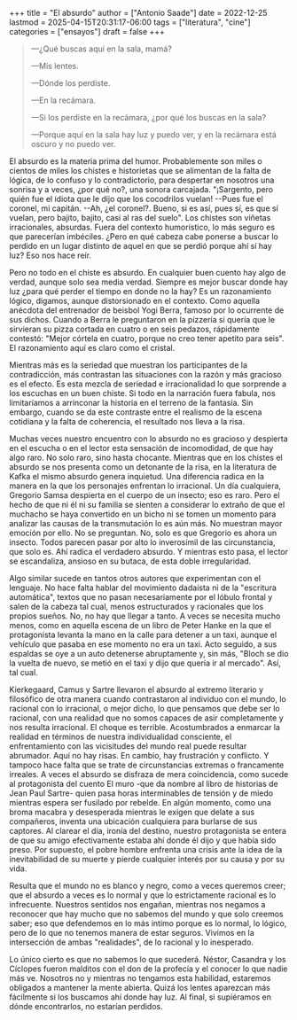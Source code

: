+++
title = "El absurdo"
author = ["Antonio Saade"]
date = 2022-12-25
lastmod = 2025-04-15T20:31:17-06:00
tags = ["literatura", "cine"]
categories = ["ensayos"]
draft = false
+++

> —¿Qué buscas aquí en la sala, mamá?
>
> —Mis lentes.
>
> —Dónde los perdiste.
>
> —En la recámara.
>
> —Si los perdiste en la recámara, ¿por qué los buscas en la sala?
>
> —Porque aquí en la sala hay luz y puedo ver, y en la recámara está oscuro y no puedo ver.

El absurdo es la materia prima del humor. Probablemente son miles o cientos de miles los chistes e historietas que se alimentan de la falta de lógica, de lo confuso y lo contradictorio, para despertar en nosotros una sonrisa y a veces, ¿por qué no?, una sonora carcajada. "¡Sargento, pero quién fue el idiota que le dijo que los cocodrilos vuelan! --Pues fue el coronel, mi capitán. --Ah, ¿el coronel?. Bueno, si es así, pues sí, es que sí vuelan, pero bajito, bajito, casi al ras del suelo". Los chistes son viñetas irracionales, absurdas. Fuera del contexto humorístico, lo más seguro es que parecerían imbéciles. ¿Pero en qué cabeza cabe ponerse a buscar lo perdido en un lugar distinto de aquel en que se perdió porque ahí sí hay luz? Eso nos hace reír.

Pero no todo en el chiste es absurdo. En cualquier buen cuento hay algo de verdad, aunque solo sea media verdad. Siempre es mejor buscar donde hay luz ¿para qué perder el tiempo en donde no la hay? Es un razonamiento lógico, digamos, aunque distorsionado en el contexto. Como aquella anécdota del entrenador de beisbol Yogi Berra, famoso por lo ocurrente de sus dichos. Cuando a Berra le preguntaron en la pizzería si quería que le sirvieran su pizza cortada en cuatro o en seis pedazos, rápidamente contestó: "Mejor córtela en cuatro, porque no creo tener apetito para seis". El razonamiento aquí es claro como el cristal.

Mientras más es la seriedad que muestran los participantes de la contradicción, más contrastan las situaciones con la razón y más gracioso es el efecto. Es esta mezcla de seriedad e irracionalidad lo que sorprende a los escuchas en un buen chiste. Si todo en la narración fuera fabula, nos limitaríamos a arrinconar la historia en el terreno de la fantasía. Sin embargo, cuando se da este contraste entre el realismo de la escena cotidiana y la falta de coherencia, el resultado nos lleva a la risa.

Muchas veces nuestro encuentro con lo absurdo no es gracioso y despierta en el escucha o en el lector esta sensación de incomodidad, de que hay algo raro. No solo raro, sino hasta chocante. Mientras que en los chistes el absurdo se nos presenta como un detonante de la risa, en la literatura de Kafka el mismo absurdo genera inquietud. Una diferencia radica en la manera en la que los personajes enfrentan lo irracional. Un día cualquiera, Gregorio Samsa despierta en el cuerpo de un insecto; eso es raro. Pero el hecho de que ni él ni su familia se sienten a considerar lo extraño de que el muchacho se haya convertido en un bicho ni se tomen un momento para analizar las causas de la transmutación lo es aún más. No muestran mayor emoción por ello. No se preguntan. No, solo es que Gregorio es ahora un insecto. Todos parecen pasar por alto lo inverosímil de las circunstancia, que solo es. Ahí radica el verdadero absurdo. Y mientras esto pasa, el lector se escandaliza, ansioso en su butaca, de esta doble irregularidad.

Algo similar sucede en tantos otros autores que experimentan con el lenguaje. No hace falta hablar del movimiento dadaísta ni de la "escritura automática", textos que no pasan necesariamente por el lóbulo frontal y salen de la cabeza tal cual, menos estructurados y racionales que los propios sueños. No, no hay que llegar a tanto. A veces se necesita mucho menos, como en aquella escena de un libro de Peter Hanke en la que el protagonista levanta la mano en la calle para detener a un taxi, aunque el vehículo que pasaba en ese momento no era un taxi. Acto seguido, a sus espaldas se oye a un auto detenerse abruptamente y, sin más, "Bloch se dio la vuelta de nuevo, se metió en el taxi y dijo que quería ir al mercado". Así, tal cual.

Kierkegaard, Camus y Sartre llevaron el absurdo al extremo literario y filosófico de otra manera cuando contrastaron al individuo con el mundo, lo racional con lo irracional, o mejor dicho, lo que pensamos que debe ser lo racional, con una realidad que no somos capaces de asir completamente y nos resulta irracional. El choque es terrible. Acostumbrados a enmarcar la realidad en términos de nuestra individualidad consciente, el enfrentamiento con las vicisitudes del mundo real puede resultar abrumador. Aquí no hay risas. En cambio, hay frustración y conflicto. Y tampoco hace falta que se trate de circunstancias extremas o francamente irreales. A veces el absurdo se disfraza de mera coincidencia, como sucede al protagonista del cuento <span class="underline">El muro</span> -que da nombre al libro de historias de Jean Paul Sartre- quien pasa horas interminables de tensión y de miedo mientras espera ser fusilado por rebelde. En algún momento, como una broma macabra y desesperada mientras le exigen que delate a sus compañeros, inventa una ubicación cualquiera para burlarse de sus captores. Al clarear el día, ironía del destino, nuestro protagonista se entera de que su amigo efectivamente estaba ahí donde él dijo y que había sido preso. Por supuesto, el pobre hombre enfrenta una crisis ante la idea de la inevitabilidad de su muerte y pierde cualquier interés por su causa y por su vida.

Resulta que el mundo no es blanco y negro, como a veces queremos creer; que el absurdo a veces es lo normal y que lo estrictamente racional es lo infrecuente. Nuestros sentidos nos engañan, mientras nos negamos a reconocer que hay mucho que no sabemos del mundo y que solo creemos saber; eso que defendemos en lo más intimo porque es lo normal, lo lógico, pero de lo que no tenemos manera de estar seguros. Vivimos en la intersección de ambas "realidades", de lo racional y lo inesperado.

Lo único cierto es que no sabemos lo que sucederá. Néstor, Casandra y los Cíclopes fueron malditos con el don de la profecía y el conocer lo que nadie más ve. Nosotros no y mientras no tengamos esta habilidad, estaremos obligados a mantener la mente abierta. Quizá los lentes aparezcan más fácilmente si los buscamos ahí donde hay luz. Al final, si supiéramos en dónde encontrarlos, no estarían perdidos.
